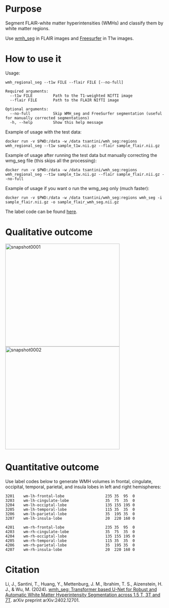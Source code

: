 # Purpose
Segment FLAIR-white matter hyperintensities (WMHs) and classify them by white matter regions.

Use [wmh_seg](https://github.com/jinghangli98/wmh_seg) in FLAIR images and [Freesurfer](https://surfer.nmr.mgh.harvard.edu/) in T1w images.

# How to use it

Usage:

```
wmh_regional_seg --t1w FILE --flair FILE [--no-full]

Required arguments:
  --t1w FILE         Path to the T1-weighted NIfTI image
  --flair FILE       Path to the FLAIR NIfTI image

Optional arguments:
  --no-full          Skip WMH_seg and FreeSurfer segmentation (useful for manually corrected segmentations)
  -h, --help         Show this help message
```

Example of usage with the test data:

`docker run -v $PWD:/data -w /data tsantini/wmh_seg:regions wmh_regional_seg --t1w sample_t1w.nii.gz --flair sample_flair.nii.gz`

Example of usage after running the test data but manually correcting the wmg_seg file (this skips all the processing):

`docker run -v $PWD:/data -w /data tsantini/wmh_seg:regions wmh_regional_seg --t1w sample_t1w.nii.gz --flair sample_flair.nii.gz --no-full`

Example of usage if you want o run the wmg_seg only (much faster):

`docker run -v $PWD:/data -w /data tsantini/wmh_seg:regions wmh_seg -i sample_flair.nii.gz -o sample_flair_wmh_seg.nii.gz`

The label code can be found [here](https://surfer.nmr.mgh.harvard.edu/fswiki/FsTutorial/AnatomicalROI/FreeSurferColorLUT).

# Qualitative outcome

<img width="360" height="323" alt="snapshot0001" src="https://github.com/user-attachments/assets/99c07a51-7d74-4fbd-84fc-53e3f392fbd0" />
<img width="360" height="323" alt="snapshot0002" src="https://github.com/user-attachments/assets/804ea4b2-626c-49a0-ace7-5a7d6713ef57" />

# Quantitative outcome

Use label codes below to generate WMH volumes in frontal, cingulate, occipital, temporal, parietal, and insula lobes in left and right hemispheres: 
```
3201    wm-lh-frontal-lobe                  235 35  95  0
3203    wm-lh-cingulate-lobe                35  75  35  0
3204    wm-lh-occiptal-lobe                 135 155 195 0
3205    wm-lh-temporal-lobe                 115 35  35  0
3206    wm-lh-parietal-lobe                 35  195 35  0
3207    wm-lh-insula-lobe                   20  220 160 0

4201    wm-rh-frontal-lobe                  235 35  95  0
4203    wm-rh-cingulate-lobe                35  75  35  0
4204    wm-rh-occiptal-lobe                 135 155 195 0
4205    wm-rh-temporal-lobe                 115 35  35  0
4206    wm-rh-parietal-lobe                 35  195 35  0
4207    wm-rh-insula-lobe                   20  220 160 0
```

# Citation
Li, J., Santini, T., Huang, Y., Mettenburg, J. M., Ibrahim, T. S., Aizenstein, H. J., & Wu, M. (2024). [wmh_seg: Transformer based U-Net for Robust and Automatic White Matter Hyperintensity Segmentation across 1.5 T, 3T and 7T](https://arxiv.org/abs/2402.12701). arXiv preprint arXiv:2402.12701. 

